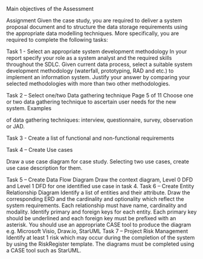 Main objectives of the Assessment

Assignment
Given the case study, you are required to deliver a system proposal document and to structure the
data storage requirements using the appropriate data modelling techniques. More specifically, you
are required to complete the following tasks:

Task 1 - Select an appropriate system development methodology
In your report specify your role as a system analyst and the required skills throughout the SDLC.
Given current data process, select a suitable system development methodology (waterfall,
prototyping, RAD and etc.) to implement an information system. Justify your answer by comparing
your selected methodologies with more than two other methodologies.

Task 2 – Select one/two Data gathering technique
Page 5 of 11
Choose one or two data gathering technique to ascertain user needs for the new system. Examples

of data gathering techniques: interview, questionnaire, survey, observation or JAD.

Task 3 - Create a list of functional and non-functional requirements

Task 4 – Create Use cases

Draw a use case diagram for case study. Selecting two use cases, create use case description for
them.

Task 5 – Create Data Flow Diagram
Draw the context diagram, Level 0 DFD and Level 1 DFD for one identified use case in task 4.
Task 6 – Create Entity Relationship Diagram
Identify a list of entities and their attribute. Draw the corresponding ERD and the cardinality and
optionality which reflect the system requirements. Each relationship must have name, cardinality
and modality. Identify primary and foreign keys for each entity. Each primary key should be
underlined and each foreign key must be prefixed with an asterisk.
You should use an appropriate CASE tool to produce the diagram e.g. Microsoft Visio, Draw.io,
StarUML
Task 7 – Project Risk Management
Identify at least 1 risk which may occur during the completion of the system by using the RiskRegister template.
The diagrams must be completed using a CASE tool such as StarUML.
